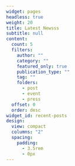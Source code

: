 ```yaml
---
widget: pages
headless: true
weight: 20
title: Latest Newsss
subtitle: null
content:
  count: 5
  filters:
    author: ""
    category: ""
    featured_only: true
    publication_type: ""
    tag: ""
    folders:
      - post
      - event
      - press
  offset: 0
  order: desc
widget_id: recent-posts
design:
  view: compact
  columns: "2"
  spacing:
    padding:
      - 3.5rem
      - 0px
---
```


